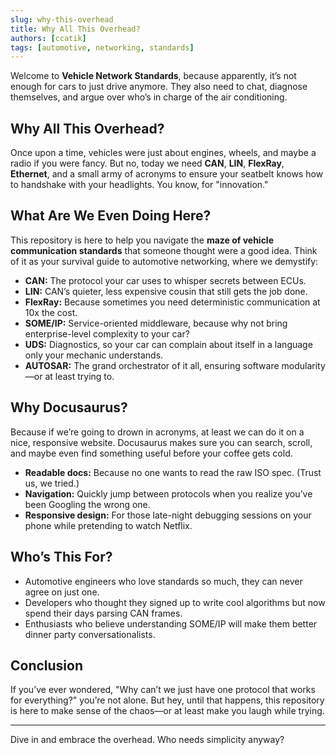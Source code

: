 ```yaml
---
slug: why-this-overhead
title: Why All This Overhead?
authors: [ccatik]
tags: [automotive, networking, standards]
---
```


Welcome to **Vehicle Network Standards**, because apparently, it’s not enough for cars to just drive anymore. They also need to chat, diagnose themselves, and argue over who’s in charge of the air conditioning.

<!-- truncate -->

## Why All This Overhead?

Once upon a time, vehicles were just about engines, wheels, and maybe a radio if you were fancy. But no, today we need **CAN**, **LIN**, **FlexRay**, **Ethernet**, and a small army of acronyms to ensure your seatbelt knows how to handshake with your headlights. You know, for "innovation."

## What Are We Even Doing Here?

This repository is here to help you navigate the **maze of vehicle communication standards** that someone thought were a good idea. Think of it as your survival guide to automotive networking, where we demystify:

- **CAN:** The protocol your car uses to whisper secrets between ECUs.
- **LIN:** CAN’s quieter, less expensive cousin that still gets the job done.
- **FlexRay:** Because sometimes you need deterministic communication at 10x the cost.
- **SOME/IP:** Service-oriented middleware, because why not bring enterprise-level complexity to your car?
- **UDS:** Diagnostics, so your car can complain about itself in a language only your mechanic understands.
- **AUTOSAR:** The grand orchestrator of it all, ensuring software modularity—or at least trying to.

## Why Docusaurus?

Because if we’re going to drown in acronyms, at least we can do it on a nice, responsive website. Docusaurus makes sure you can search, scroll, and maybe even find something useful before your coffee gets cold.

- **Readable docs:** Because no one wants to read the raw ISO spec. (Trust us, we tried.)
- **Navigation:** Quickly jump between protocols when you realize you’ve been Googling the wrong one.
- **Responsive design:** For those late-night debugging sessions on your phone while pretending to watch Netflix.

## Who’s This For?

- Automotive engineers who love standards so much, they can never agree on just one.
- Developers who thought they signed up to write cool algorithms but now spend their days parsing CAN frames.
- Enthusiasts who believe understanding SOME/IP will make them better dinner party conversationalists.

## Conclusion

If you’ve ever wondered, "Why can’t we just have one protocol that works for everything?" you’re not alone. But hey, until that happens, this repository is here to make sense of the chaos—or at least make you laugh while trying.

---

Dive in and embrace the overhead. Who needs simplicity anyway?
